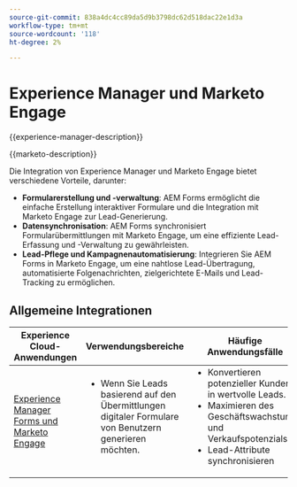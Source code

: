 ```yaml
---
source-git-commit: 838a4dc4cc89da5d9b3798dc62d518dac22e1d3a
workflow-type: tm+mt
source-wordcount: '118'
ht-degree: 2%

---
```



# Experience Manager und Marketo Engage

{{experience-manager-description}}

{{marketo-description}}

Die Integration von Experience Manager und Marketo Engage bietet verschiedene Vorteile, darunter:

+ **Formularerstellung und -verwaltung**: AEM Forms ermöglicht die einfache Erstellung interaktiver Formulare und die Integration mit Marketo Engage zur Lead-Generierung.
+ **Datensynchronisation**: AEM Forms synchronisiert Formularübermittlungen mit Marketo Engage, um eine effiziente Lead-Erfassung und -Verwaltung zu gewährleisten.
+ **Lead-Pflege und Kampagnenautomatisierung**: Integrieren Sie AEM Forms in Marketo Engage, um eine nahtlose Lead-Übertragung, automatisierte Folgenachrichten, zielgerichtete E-Mails und Lead-Tracking zu ermöglichen.

## Allgemeine Integrationen

<table>
    <thead>
        <tr>
            <th>Experience Cloud-Anwendungen</th>
            <th>Verwendungsbereiche</th>
            <th>Häufige Anwendungsfälle</th>
        </tr>
    </thead>
    <tbody>
        <tr>
            <td><a href="https://experienceleague.adobe.com/docs/experience-manager-learn/forms/aem-forms-with-marketo/part1.html" target="_blank" rel="noreferrer">Experience Manager Forms und Marketo Engage</a></td>
            <td>
                <ul style="margin-top: 0;">
                    <li>Wenn Sie Leads basierend auf den Übermittlungen digitaler Formulare von Benutzern generieren möchten.</li>
                </ul>
            </td>
            <td>
                <ul style="margin-top: 0;">
                  <li>Konvertieren potenzieller Kunden in wertvolle Leads.</li>                  
                  <li>Maximieren des Geschäftswachstums und Verkaufspotenzials.</li>
                  <li>Lead-Attribute synchronisieren</li>
                </ul>
            </td>
        </tr>        
    </tbody>          
</table>
